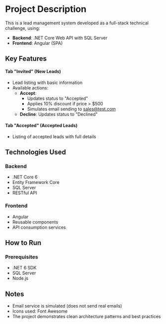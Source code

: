 # Project Description  
This is a lead management system developed as a full-stack technical challenge, using:  
* **Backend**: .NET Core Web API with SQL Server  
* **Frontend**: Angular (SPA)  

## Key Features  
####  Tab "Invited" (New Leads)  
* Lead listing with basic information  
* Available actions:  
  - **Accept**:  
    - Updates status to "Accepted"  
    - Applies 10% discount if price > $500  
    - Simulates email sending to sales@test.com  
  - **Decline**: Updates status to "Declined"  

####  Tab "Accepted" (Accepted Leads)  
* Listing of accepted leads with full details  

## Technologies Used  
### Backend  
* .NET Core 6  
* Entity Framework Core  
* SQL Server  
* RESTful API  

### Frontend  
* Angular  
* Reusable components  
* API consumption services  

## How to Run  
### Prerequisites  
* .NET 6 SDK  
* SQL Server  
* Node.js  

## Notes  
* Email service is simulated (does not send real emails)  
* Icons used: Font Awesome  
* The project demonstrates clean architecture patterns and best practices 
